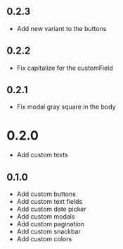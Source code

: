 ## 0.2.3

- Add new variant to the buttons

## 0.2.2

- Fix capitalize for the customField

## 0.2.1

- Fix modal gray square in the body

# 0.2.0

- Add custom texts

## 0.1.0

- Add custom buttons
- Add custom text fields
- Add custom date picker
- Add custom modals
- Add custom pagination
- Add custom snackbar
- Add custom colors